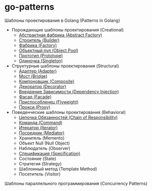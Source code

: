 # go-patterns
Шаблоны проектирования в Golang (Patterns in Golang)

* Порождающие шаблоны проектирования (Creational)
  * [Абстрактная фабрика (Abstract Factory)](patterns/creational/abstract-factory/af.md)
  * [Строитель (Builder)](patterns/creational/builder/builder.md)
  * [Фабрика (Factory)](patterns/creational/factory/factory.md)
  * [Объектный пул (Object Pool)](patterns/creational/object-pool/op.md)
  * [Прототип (Prototype)](patterns/creational/prototype/prototype.md)
  * [Одиночка (Singleton)](patterns/creational/singleton/singleton.md)
* Структурные шаблоны проектирования (Structural)
  * [Адаптер (Adapter)](patterns/structural/adapter/adapter.md)
  * [Мост (Bridge)](patterns/structural/bridge/brigde.md)
  * [Компоновщик (Composite)](patterns/structural/composite/composite.md)
  * [Декоратор (Decorator)](patterns/structural/decorator/decorator.md)
  * [Внедрение Зависимости (Dependency Injection)](patterns/structural/dependency-injection/di.md)
  * [Фасад (Facade)](patterns/structural/facade/facade.md)
  * [Приспособленец (Flyweight)](patterns/structural/flyweight/flyweight.md)
  * [Прокси (Proxy)](patterns/structural/proxy/proxy.md)
* Поведенческие шаблоны проектирования (Behavioral)
  * [Цепочка Обязанностей (Chain of Responsibility)](patterns/behavioral/chain-of-responsibility/cor.md)
  * [Команда (Command)](patterns/behavioral/command/command.md)
  * [Итератор (Iterator)](patterns/behavioral/iterator/iterator.md)
  * [Посредник (Mediator)](patterns/behavioral/mediator/mediator.md)
  * Хранитель (Memento)
  * Объект Null (Null Object)
  * Наблюдатель (Observer)
  * [Спецификация (Specification)](patterns/behavioral/specification/specification.md)
  * Состояние (State)
  * Стратегия (Strategy)
  * Шаблонный метод (Template Method)
  * Посетитель (Visitor)

Шаблоны параллельного программирования (Concurrency Patterns)